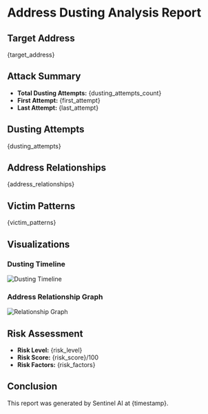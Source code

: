 # Address Dusting Analysis Report

## Target Address
{target_address}

## Attack Summary
- **Total Dusting Attempts:** {dusting_attempts_count}
- **First Attempt:** {first_attempt}
- **Last Attempt:** {last_attempt}

## Dusting Attempts
{dusting_attempts}

## Address Relationships
{address_relationships}

## Victim Patterns
{victim_patterns}

## Visualizations

### Dusting Timeline
![Dusting Timeline]({dusting_timeline})

### Address Relationship Graph
![Relationship Graph]({relationship_graph})

## Risk Assessment
- **Risk Level:** {risk_level}
- **Risk Score:** {risk_score}/100
- **Risk Factors:**
{risk_factors}

## Conclusion
This report was generated by Sentinel AI at {timestamp}.
